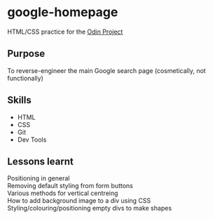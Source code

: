 # google-homepage
HTML/CSS practice for the [Odin Project](http://www.theodinproject.com/web-development-101/html-css)
## Purpose
To reverse-engineer the main Google search page (cosmetically, not functionally)
## Skills
* HTML
* CSS
* Git
* Dev Tools
## Lessons learnt  
Positioning in general  
Removing default styling from form buttons  
Various methods for vertical centreing  
How to add background image to a div using CSS  
Styling/colouring/positioning empty divs to make shapes  
